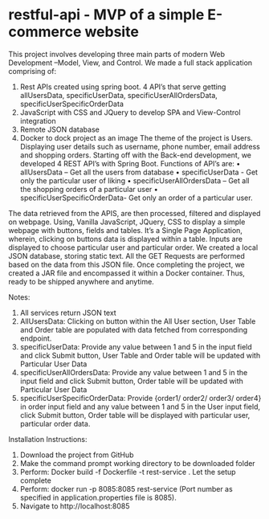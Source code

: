 # restful-api - MVP of a simple E-commerce website
This project involves developing three main parts of modern Web Development –Model, View, and Control. We made a full stack application comprising of:
  1) Rest APIs created using spring boot. 4 API’s that serve getting allUsersData, specificUserData, specificUserAllOrdersData, specificUserSpecificOrderData
  2) JavaScript with CSS and JQuery to develop SPA and View-Control integration
  3) Remote JSON database 
  4) Docker to dock project as an image
The theme of the project is Users. Displaying user details such as username, phone number, email address and shopping orders.
Starting off with the Back-end development, we developed 4 REST API’s with Spring Boot. Functions of API’s are:
  •	allUsersData – Get all the users from database 
  •	specificUserData -  Get only the particular user of liking
  •	specificUserAllOrdersData – Get all the shopping orders of  a particular user
  •	specificUserSpecificOrderData- Get only an order of a particular user.

The data retrieved from the APIS, are then processed, filtered and displayed on webpage. Using, Vanilla JavaScript, JQuery, CSS to display a simple webpage with buttons, fields and tables. It’s a Single Page Application, wherein, clicking on buttons data is displayed within a table. Inputs are displayed to choose particular user and particular order.
We created a local JSON database, storing static text. All the GET Requests are performed based on the data from this JSON file. 
Once completing the project, we created a JAR file and encompassed it within a Docker container. Thus, ready to be shipped anywhere and anytime.

Notes: 
1)	All services return JSON text
2)	AllUsersData: Clicking on button within the All User section, User Table and Order table are populated with data fetched from corresponding endpoint.
3)	specificUserData: Provide any value between 1 and 5 in the input field and click Submit button, User Table and Order table will be updated with Particular User Data
4)	specificUserAllOrdersData: Provide any value between 1 and 5 in the input field and click Submit button, Order table will be updated with Particular User Data
5)	specificUserSpecificOrderData: Provide {order1/ order2/ order3/ order4} in order input field and any value between 1 and 5 in the User input field, click Submit button, Order table will be displayed with particular user, particular order data.

Installation Instructions:
1)	Download the project from GitHub
2)	Make the command prompt working directory to be downloaded folder
3)	Perform: Docker build -f Dockerfile -t rest-service . Let the setup complete
4)	Perform: docker run -p 8085:8085 rest-service (Port number as specified in application.properties file is 8085).
5)	Navigate to http://localhost:8085
